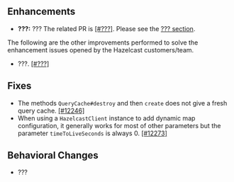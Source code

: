 ## Enhancements

- **???:** ??? The related PR is [[#???]](https://github.com/hazelcast/hazelcast/pull/???). Please see the [??? section](http://docs.hazelcast.org/docs/3.9.4/manual/html-single/index.html#???).

The following are the other improvements performed to solve the enhancement issues opened by the Hazelcast customers/team.

- ???. [[#???]](https://github.com/hazelcast/hazelcast/pull/???)


## Fixes

- The methods `QueryCache#destroy` and then `create` does not give a fresh query cache. [[#12246]](https://github.com/hazelcast/hazelcast/issues/12246)
- When using a `HazelcastClient` instance to add dynamic map configuration, it generally works for most of other parameters but the parameter `timeToLiveSeconds` is always 0. [[#12273]](https://github.com/hazelcast/hazelcast/issues/12273)

## Behavioral Changes

- ???